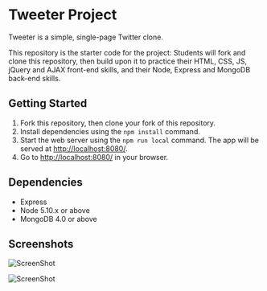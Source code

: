 # Tweeter Project

Tweeter is a simple, single-page Twitter clone.

This repository is the starter code for the project: Students will fork and clone this repository, then build upon it to practice their HTML, CSS, JS, jQuery and AJAX front-end skills, and their Node, Express and MongoDB back-end skills.

## Getting Started

1. Fork this repository, then clone your fork of this repository.
2. Install dependencies using the `npm install` command.
3. Start the web server using the `npm run local` command. The app will be served at <http://localhost:8080/>.
4. Go to <http://localhost:8080/> in your browser.

## Dependencies

- Express
- Node 5.10.x or above
- MongoDB 4.0 or above

## Screenshots

![ScreenShot](https://raw.githubusercontent.com/Ankitaahuja/Tweeter_new/public/images/Tweeter_image1.png)

![ScreenShot](https://raw.githubusercontent.com/Ankitaahuja/Tweeter_new/public/images/Tweeter_image2.png)
